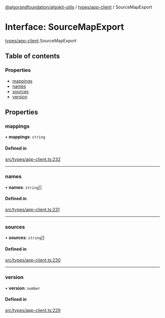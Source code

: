 [@algorandfoundation/algokit-utils](../index.md) / [types/app-client](../modules/types_app_client.md) / SourceMapExport

# Interface: SourceMapExport

[types/app-client](../modules/types_app_client.md).SourceMapExport

## Table of contents

### Properties

- [mappings](types_app_client.SourceMapExport.md#mappings)
- [names](types_app_client.SourceMapExport.md#names)
- [sources](types_app_client.SourceMapExport.md#sources)
- [version](types_app_client.SourceMapExport.md#version)

## Properties

### mappings

• **mappings**: `string`

#### Defined in

[src/types/app-client.ts:232](https://github.com/algorandfoundation/algokit-utils-ts/blob/main/src/types/app-client.ts#L232)

___

### names

• **names**: `string`[]

#### Defined in

[src/types/app-client.ts:231](https://github.com/algorandfoundation/algokit-utils-ts/blob/main/src/types/app-client.ts#L231)

___

### sources

• **sources**: `string`[]

#### Defined in

[src/types/app-client.ts:230](https://github.com/algorandfoundation/algokit-utils-ts/blob/main/src/types/app-client.ts#L230)

___

### version

• **version**: `number`

#### Defined in

[src/types/app-client.ts:229](https://github.com/algorandfoundation/algokit-utils-ts/blob/main/src/types/app-client.ts#L229)
